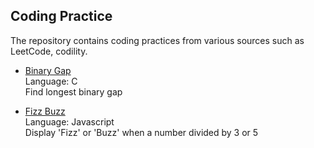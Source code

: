 ## Coding Practice
The repository contains coding practices from various sources such as LeetCode, codility.<br>   

- [Binary Gap](binaryGap.c)  
Language: C  
Find longest binary gap  

- [Fizz Buzz](fizzBuzz.js)  
Language: Javascript  
Display 'Fizz' or 'Buzz' when a number divided by 3 or 5